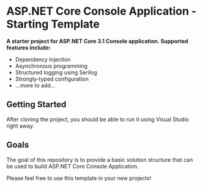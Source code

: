 # ASP.NET Core Console Application - Starting Template
**A starter project for ASP.NET Core 3.1 Console application. Supported features include:**
* Dependency Injection
* Asynchronous programming
* Structured logging using Serilog
* Strongly-typed configuration
* ...more to add...

Getting Started
---
After cloning the project, you should be able to run it using Visual Studio right away.

Goals
---
The goal of this repository is to provide a basic solution structure that can be used to build ASP.NET Core Console Application.

Please feel free to use this template in your new projects!

